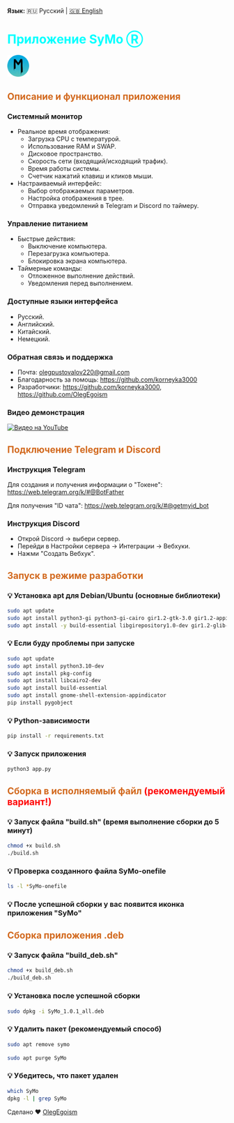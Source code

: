 <p><strong>Язык:</strong> 🇷🇺 Русский | <a href="README_EN.md"> 🇬🇧 English </a></p>

<h1 style="color: aqua">
Приложение SyMo Ⓡ
</h1>

<img src="logo.png" width="10%" />

<h2 style="color: chocolate">
Описание и функционал приложения
</h2> 

<h3>Системный монитор</h3>

- Реальное время отображения:
  - Загрузка CPU с температурой.
  - Использование RAM и SWAP.
  - Дисковое пространство.
  - Скорость сети (входящий/исходящий трафик).
  - Время работы системы.
  - Счетчик нажатий клавиш и кликов мыши.
- Настраиваемый интерфейс:
  - Выбор отображаемых параметров.
  - Настройка отображения в трее.
  - Отправка уведомлений в Telegram и Discord по таймеру.

<h3>Управление питанием</h3>

- Быстрые действия:
  - Выключение компьютера.
  - Перезагрузка компьютера.
  - Блокировка экрана компьютера.
- Таймерные команды:
  - Отложенное выполнение действий.
  - Уведомления перед выполнением.

<h3>Доступные языки интерфейса</h3>

- Русский.
- Английский.
- Китайский.
- Немецкий.

<h3>Обратная связь и поддержка</h3> 

- Почта: olegpustovalov220@gmail.com
- Благодарность за помощь: https://github.com/korneyka3000
- Разработчики: https://github.com/korneyka3000, https://github.com/OlegEgoism

<h3>Видео демонстрация</h3>

[![Видео на YouTube](https://img.youtube.com/vi/eNh-yalHPO0/0.jpg)](https://www.youtube.com/watch?v=eNh-yalHPO0)

<h2 style="color: chocolate">
Подключение Telegram и Discord
</h2>

<h3>Инструкция Telegram</h3>

Для создания и получения информации о "Токене": https://web.telegram.org/k/#@BotFather

Для получения "ID чата": https://web.telegram.org/k/#@getmyid_bot

<h3>Инструкция Discord</h3>

- Открой Discord → выбери сервер.
- Перейди в Настройки сервера → Интеграции → Вебхуки.
- Нажми "Создать Вебхук".

<h2 style="color: chocolate">
Запуск в режиме разработки
</h2>

<h3>💡 Установка apt для Debian/Ubuntu (основные библиотеки)</h3>

```bash
sudo apt update
sudo apt install python3-gi python3-gi-cairo gir1.2-gtk-3.0 gir1.2-appindicator3-0.1
sudo apt install -y build-essential libgirepository1.0-dev gir1.2-glib-2.0 python3-gi python3-gi-cairo gobject-introspection
```

<h3>💡 Если буду проблемы при запуске</h3>

```bash
sudo apt update
sudo apt install python3.10-dev
sudo apt install pkg-config
sudo apt install libcairo2-dev
sudo apt install build-essential
sudo apt install gnome-shell-extension-appindicator
pip install pygobject
```

<h3>💡 Python-зависимости</h3>

```bash
pip install -r requirements.txt
```

<h3>💡 Запуск приложения</h3>

```bash
python3 app.py
```

<h2 style="color: chocolate">
    Сборка в исполняемый файл 
    <span style="color: red">(рекомендуемый вариант!)</span>
</h2>

<h3>💡 Запуск файла "build.sh" (время выполнение сборки до 5 минут)</h3>

```bash
chmod +x build.sh
./build.sh
```

<h3>💡 Проверка созданного файла SyMo-onefile</h3>

```bash
ls -l *SyMo-onefile
```

<h3>💡 После успешной сборки у вас появится иконка приложения "SyMo"</h3>

<h2 style="color: chocolate">
Сборка приложения .deb
</h2>

<h3>💡 Запуск файла "build_deb.sh"</h3>

```bash
chmod +x build_deb.sh
./build_deb.sh
```

<h3>💡 Установка после успешной сборки</h3>

```bash
sudo dpkg -i SyMo_1.0.1_all.deb
```

<h3>💡 Удалить пакет (рекомендуемый способ)</h3>

```bash
sudo apt remove symo
```
```bash
sudo apt purge SyMo
```

<h3>💡 Убедитесь, что пакет удален</h3>

```bash
which SyMo
dpkg -l | grep SyMo
```

Сделано ❤ [OlegEgoism](https://github.com/OlegEgoism)
